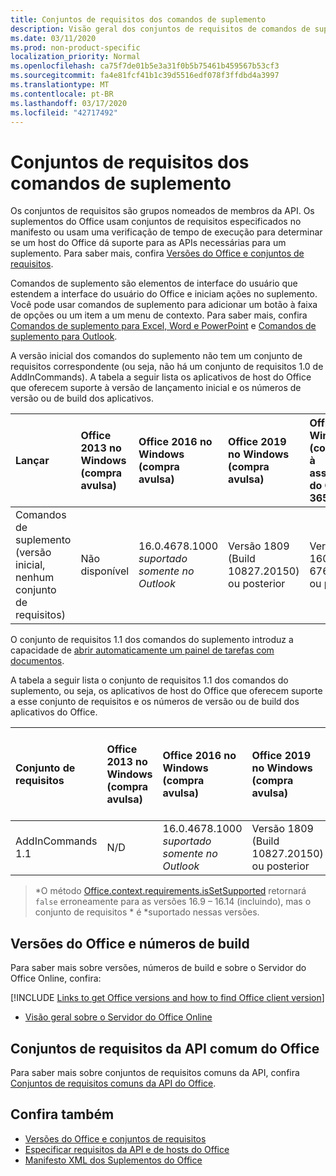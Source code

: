 ```yaml
---
title: Conjuntos de requisitos dos comandos de suplemento
description: Visão geral dos conjuntos de requisitos de comandos de suplemento do Office
ms.date: 03/11/2020
ms.prod: non-product-specific
localization_priority: Normal
ms.openlocfilehash: ca75f7de01b5e3a31f0b5b75461b459567b53cf3
ms.sourcegitcommit: fa4e81fcf41b1c39d5516edf078f3ffdbd4a3997
ms.translationtype: MT
ms.contentlocale: pt-BR
ms.lasthandoff: 03/17/2020
ms.locfileid: "42717492"
---
```

# <a name="add-in-commands-requirement-sets"></a>Conjuntos de requisitos dos comandos de suplemento

Os conjuntos de requisitos são grupos nomeados de membros da API. Os suplementos do Office usam conjuntos de requisitos especificados no manifesto ou usam uma verificação de tempo de execução para determinar se um host do Office dá suporte para as APIs necessárias para um suplemento. Para saber mais, confira [Versões do Office e conjuntos de requisitos](../../develop/office-versions-and-requirement-sets.md).

Comandos de suplemento são elementos de interface do usuário que estendem a interface do usuário do Office e iniciam ações no suplemento. Você pode usar comandos de suplemento para adicionar um botão à faixa de opções ou um item a um menu de contexto. Para saber mais, confira [Comandos de suplemento para Excel, Word e PowerPoint](../../design/add-in-commands.md) e [Comandos de suplemento para Outlook](../../outlook/add-in-commands-for-outlook.md).

A versão inicial dos comandos do suplemento não tem um conjunto de requisitos correspondente (ou seja, não há um conjunto de requisitos 1.0 de AddInCommands). A tabela a seguir lista os aplicativos de host do Office que oferecem suporte à versão de lançamento inicial e os números de versão ou de build dos aplicativos.  

| Lançar   |  Office 2013 no Windows<br>(compra avulsa) | Office 2016 no Windows<br>(compra avulsa) | Office 2019 no Windows<br>(compra avulsa) | Office no Windows<br>(conectado à assinatura do Office 365)   |  Office no iPad<br>(conectado à assinatura do Office 365)  |  Office no Mac<br>(conectado à assinatura do Office 365)  | Office na Web  |
|:-----|:-----|:-----|:-----|:-----|:-----|:-----|:-----|
| Comandos de suplemento (versão inicial, nenhum conjunto de requisitos) | Não disponível | 16.0.4678.1000 *suportado somente no Outlook* | Versão 1809 (Build 10827.20150) ou posterior |Versão 1603 (Build 6769.0000) ou posterior | N/D | 15.33 ou posterior| Janeiro de 2016 |

O conjunto de requisitos 1.1 dos comandos do suplemento introduz a capacidade de [abrir automaticamente um painel de tarefas com documentos](../../develop/automatically-open-a-task-pane-with-a-document.md).

A tabela a seguir lista o conjunto de requisitos 1.1 dos comandos do suplemento, ou seja, os aplicativos de host do Office que oferecem suporte a esse conjunto de requisitos e os números de versão ou de build dos aplicativos do Office.

|  Conjunto de requisitos  |  Office 2013 no Windows<br>(compra avulsa) | Office 2016 no Windows<br>(compra avulsa) | Office 2019 no Windows<br>(compra avulsa) | Office no Windows<br>(conectado à assinatura do Office 365)   |  Office no iPad<br>(conectado à assinatura do Office 365)  |  Office no Mac<br>(conectado à assinatura do Office 365)  | Office na Web  |  
|:-----|:-----|:-----|:-----|:-----|:-----|:-----|:-----|
| AddInCommands 1.1  | N/D | 16.0.4678.1000 *suportado somente no Outlook*  | Versão 1809 (Build 10827.20150) ou posterior | Versão 1705 (Build 8121.1000) ou posterior | N/D | 15.34 ou posterior\*| Maio de 2017 |

>\*O método [Office.context.requirements.isSetSupported](/javascript/api/office/office.requirementsetsupport#issetsupported-name--minversion-) retornará `false` erroneamente para as versões 16.9 &ndash; 16.14 (incluindo), mas o conjunto de requisitos * é *suportado nessas versões.

## <a name="office-versions-and-build-numbers"></a>Versões do Office e números de build

Para saber mais sobre versões, números de build e sobre o Servidor do Office Online, confira:

[!INCLUDE [Links to get Office versions and how to find Office client version](../../includes/links-get-office-versions-builds.md)]
- [Visão geral sobre o Servidor do Office Online](/officeonlineserver/office-online-server-overview)

## <a name="office-common-api-requirement-sets"></a>Conjuntos de requisitos da API comum do Office

Para saber mais sobre conjuntos de requisitos comuns da API, confira [Conjuntos de requisitos comuns da API do Office](office-add-in-requirement-sets.md).

## <a name="see-also"></a>Confira também

- [Versões do Office e conjuntos de requisitos](../../develop/office-versions-and-requirement-sets.md)
- [Especificar requisitos da API e de hosts do Office](../../develop/specify-office-hosts-and-api-requirements.md)
- [Manifesto XML dos Suplementos do Office](../../develop/add-in-manifests.md)
